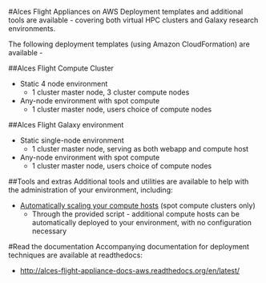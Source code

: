 #Alces Flight Appliances on AWS
Deployment templates and additional tools are available - covering both virtual HPC clusters and Galaxy research environments. 

The following deployment templates (using Amazon CloudFormation) are available - 

##Alces Flight Compute Cluster
* Static 4 node environment
  * 1 cluster master node, 3 cluster compute nodes
* Any-node environment with spot compute
  * 1 cluster master node, users choice of compute nodes

##Alces Flight Galaxy environment
* Static single-node environment
  * 1 cluster master node, serving as both webapp and compute host
* Any-node environment with spot compute
  * 1 cluster master node, users choice of compute nodes

##Tools and extras
Additional tools and utilities are available to help with the administration of your environment, including:

* [Automatically scaling your compute hosts](https://github.com/alces-software/flight-appliance-support/blob/1.0/aws-cloudformation/aws-extras/add-compute/add-compute.sh) (spot compute clusters only)
  * Through the provided script - additional compute hosts can be automatically deployed to your environment, with no configuration necessary

#Read the documentation
Accompanying documentation for deployment techniques are available at readthedocs:

* http://alces-flight-appliance-docs-aws.readthedocs.org/en/latest/
